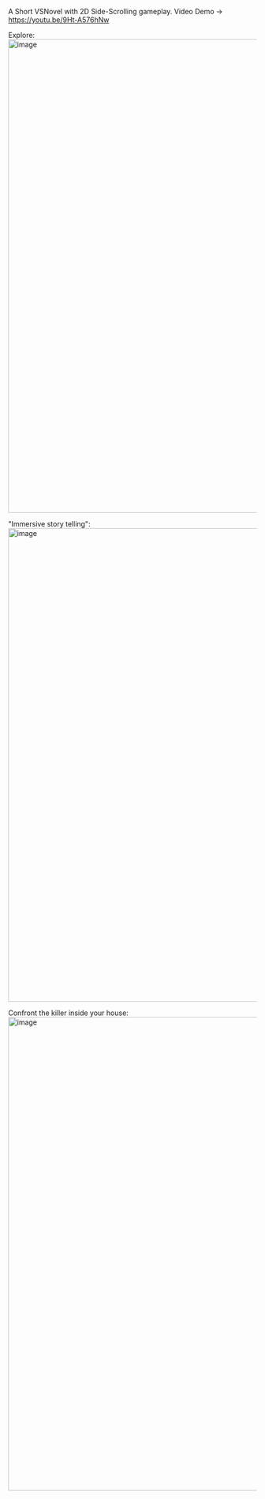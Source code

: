 A Short VSNovel with 2D Side-Scrolling gameplay.
Video Demo -> https://youtu.be/9Ht-A576hNw

Explore:
<img width="960" alt="image" src="https://github.com/JustinHadinataCS/AlgoProFinalProject/assets/151802143/bd9c3ae8-f12a-474f-be3a-1efc22124172">

"Immersive story telling":
<img width="960" alt="image" src="https://github.com/JustinHadinataCS/AlgoProFinalProject/assets/151802143/4a4b017f-5965-4b0f-9089-3a3bb6e1fadc">


Confront the killer inside your house:
<img width="960" alt="image" src="https://github.com/JustinHadinataCS/AlgoProFinalProject/assets/151802143/bea979c5-da30-4d8f-bd1e-bc8a13bac8c5">
